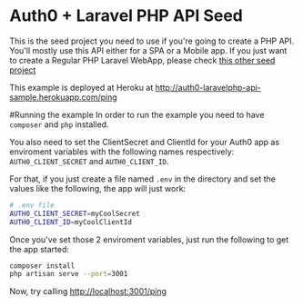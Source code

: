 # Auth0 + Laravel PHP API Seed
This is the seed project you need to use if you're going to create a PHP API. You'll mostly use this API either for a SPA or a Mobile app. If you just want to create a Regular PHP Laravel WebApp, please check [this other seed project]()

This example is deployed at Heroku at http://auth0-laravelphp-api-sample.herokuapp.com/ping

#Running the example
In order to run the example you need to have `composer` and `php` installed.

You also need to set the ClientSecret and ClientId for your Auth0 app as enviroment variables with the following names respectively: `AUTH0_CLIENT_SECRET` and `AUTH0_CLIENT_ID`.

For that, if you just create a file named `.env` in the directory and set the values like the following, the app will just work:

````bash
# .env file
AUTH0_CLIENT_SECRET=myCoolSecret
AUTH0_CLIENT_ID=myCoolClientId
````

Once you've set those 2 enviroment variables, just run the following to get the app started:

````bash
composer install
php artisan serve --port=3001
````

Now, try calling [http://localhost:3001/ping](http://localhost:3001/ping)
